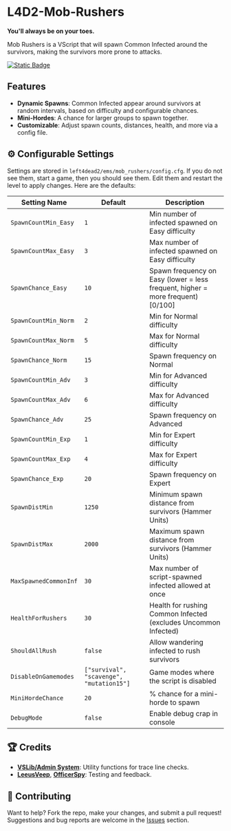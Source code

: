 # L4D2-Mob-Rushers
**You'll always be on your toes.**

Mob Rushers is a VScript that will spawn Common Infected around the survivors, making the survivors more prone to attacks.

[![Static Badge](https://img.shields.io/badge/Workshop%20Link-text?style=plastic&logo=steam&color=grey)](https://steamcommunity.com/sharedfiles/filedetails/?id=3443374604)

## Features
- **Dynamic Spawns**: Common Infected appear around survivors at random intervals, based on difficulty and configurable chances.
- **Mini-Hordes**: A chance for larger groups to spawn together.
- **Customizable**: Adjust spawn counts, distances, health, and more via a config file.

## ⚙️ Configurable Settings
Settings are stored in `left4dead2/ems/mob_rushers/config.cfg`.  If you do not see them, start a game, then you should see them. Edit them and restart the level to apply changes. Here are the defaults:

| **Setting Name**             | **Default**     | **Description**                                                                |
|--------------------------|---------------------|--------------------------------------------------------------------------------|
| `SpawnCountMin_Easy`    | `1`                 | Min number of infected spawned on Easy difficulty                               |
| `SpawnCountMax_Easy`    | `3`                 | Max number of infected spawned on Easy difficulty                               |
| `SpawnChance_Easy`      | `10`                 | Spawn frequency on Easy (lower = less frequent, higher = more frequent)  [0/100]|
| `SpawnCountMin_Norm`    | `2`                 | Min for Normal difficulty                                                       |
| `SpawnCountMax_Norm`    | `5`                 | Max for Normal difficulty                                                       |
| `SpawnChance_Norm`      | `15`                | Spawn frequency on Normal                                                       |
| `SpawnCountMin_Adv`     | `3`                 | Min for Advanced difficulty                                                     |
| `SpawnCountMax_Adv`     | `6`                 | Max for Advanced difficulty                                                     |
| `SpawnChance_Adv`       | `25`                | Spawn frequency on Advanced                                                     |
| `SpawnCountMin_Exp`     | `1`                 | Min for Expert difficulty                                                       |
| `SpawnCountMax_Exp`     | `4`                 | Max for Expert difficulty                                                       |
| `SpawnChance_Exp`       | `20`                | Spawn frequency on Expert                                                       |
| `SpawnDistMin`          | `1250`              | Minimum spawn distance from survivors (Hammer Units)                            |
| `SpawnDistMax`          | `2000`              | Maximum spawn distance from survivors (Hammer Units)                            |
| `MaxSpawnedCommonInf`   | `30`                | Max number of script-spawned infected allowed at once                           |
| `HealthForRushers`      | `30`                | Health for rushing Common Infected (excludes Uncommon Infected)                 |
| `ShouldAllRush`         | `false`             | Allow wandering infected to rush survivors                                      |
| `DisableOnGamemodes`    | `["survival", "scavenge", "mutation15"]` | Game modes where the script is disabled                    |
| `MiniHordeChance`       | `20`                | % chance for a mini-horde to spawn                                              |
| `DebugMode`             | `false`             | Enable debug crap in console                                                    |


## 🏆 Credits
- **[VSLib/Admin System](https://steamcommunity.com/sharedfiles/filedetails/?id=214630948&searchtext=Admin+System)**: Utility functions for trace line checks.
- **[LeeusVeep](https://github.com/LeeusVeep)**, **[OfficerSpy](https://github.com/OfficerSpy)**: Testing and feedback.

## 🤝 Contributing
Want to help? Fork the repo, make your changes, and submit a pull request! Suggestions and bug reports are welcome in the [Issues](https://github.com/CombineSlayer24/L4D2-Mob-Rushers/issues) section.

